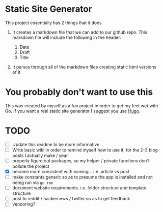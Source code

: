 # Static Site Generator

This project essentially has 2 things that it does

1. It creates a markdown file that we can add to our github repo. This markdown file will include the following in the header:

	1. Date
	2. Draft
	3. Title

2. It parses through all of the markdown files creating static html versions of it

# You probably don't want to use this

This was created by myself as a fun project in order to get my feet wet with Go. If you want a real static site generator I suggest you use [Hugo](https://gohugo.io/).

# TODO
- [ ] Update this readme to be more informative
- [ ] Write basic wiki in order to remind myself how to use it, for the 2-3 blog posts I actually make / year
- [ ] properly figure out packages, so my helper / private functions don't pollute the project
- [x] become more consistent with naming... i.e. article vs post
- [ ] make constants generic so as to presume the app is installed and not being run via `go run`
- [ ] document website requirements. i.e. folder structure and template structure
- [ ] post to reddit / hackernews / twitter so as to get feedback
- [ ] vendoring?